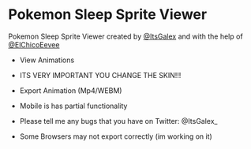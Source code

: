 # Pokemon Sleep Sprite Viewer
Pokemon Sleep Sprite Viewer created by [@ItsGalex](https://twitter.com/ItsGalex_) and with the help of [@ElChicoEevee](https://twitter.com/ElChicoEevee)

- View Animations
- ITS VERY IMPORTANT YOU CHANGE THE SKIN!!!
- Export Animation (Mp4/WEBM)

- Mobile is has partial functionality
- Please tell me any bugs that you have on Twitter: @ItsGalex_

- Some Browsers may not export correctly (im working on it)
